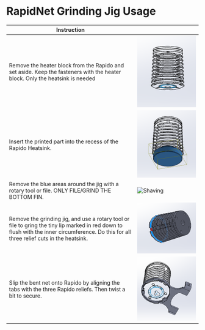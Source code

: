 # RapidNet Grinding Jig Usage

| Instruction |   |
| ------------ | ------------ |
| Remove the heater block from the Rapido and set aside. Keep the fasteners with the heater block. Only the heatsink is needed  | ![Disassemble](/Images/Assembly/RapidNet_grinding/disassembly.PNG "Disassembly")  |
| Insert the printed part into the recess of the Rapido Heatsink.  |  ![Insertion](/Images/Assembly/RapidNet_grinding/insertion.PNG "Bow Chika Wow-wow")  |
| Remove the blue areas around the jig with a rotary tool or file. ONLY FILE/GRIND THE BOTTOM FIN. |  ![Shaving](//Images/Assembly/RapidNet_grinding/step1.PNG "Finless")  |
| Remove the grinding jig, and use a rotary tool or file to gring the tiny lip marked in red down to flush with the inner circumference. Do this for all three relief cuts in the heatsink.  |  ![Detail Work](/Images/Assembly/RapidNet_grinding/step2.PNG "This may anger uncle arthur-itis.") |
| Slip the bent net onto Rapido by aligning the tabs with the three Rapido reliefs. Then twist a bit to secure. |  ![You are done now](/Images/Assembly/RapidNet_grinding/step3.PNG "Do the twist") |